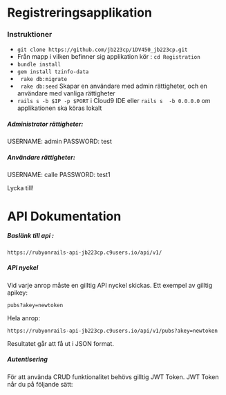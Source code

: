 # Registreringsapplikation

### Instruktioner

- ``` git clone https://github.com/jb223cp/1DV450_jb223cp.git ```
- Från mapp i vilken befinner sig applikation kör : ``` cd Registration ``` 
- ``` bundle install ```
- ``` gem install tzinfo-data ```
- ``` rake db:migrate```
- ``` rake db:seed```  Skapar en användare med admin rättigheter, och en användare med vanliga rättigheter
- ``` rails s -b $IP -p $PORT ``` i Cloud9 IDE eller ``` rails s  -b 0.0.0.0 ``` om applikationen ska köras lokalt

##### Administrator rättigheter:
USERNAME: admin
PASSWORD: test

##### Användare rättigheter:
USERNAME: calle
PASSWORD: test1

Lycka till!

# API Dokumentation

##### Baslänk till api : 

``` https://rubyonrails-api-jb223cp.c9users.io/api/v1/ ```

##### API nyckel

Vid varje anrop måste en gilltig  API nyckel skickas.
Ett exempel av gilltig apikey:

``` pubs?akey=newtoken ```

Hela anrop:

``` https://rubyonrails-api-jb223cp.c9users.io/api/v1/pubs?akey=newtoken ```

Resultatet går att få ut i JSON format.

##### Autentisering

För att använda CRUD funktionalitet behövs gilltig JWT Token.
JWT Token når du på följande sätt:


